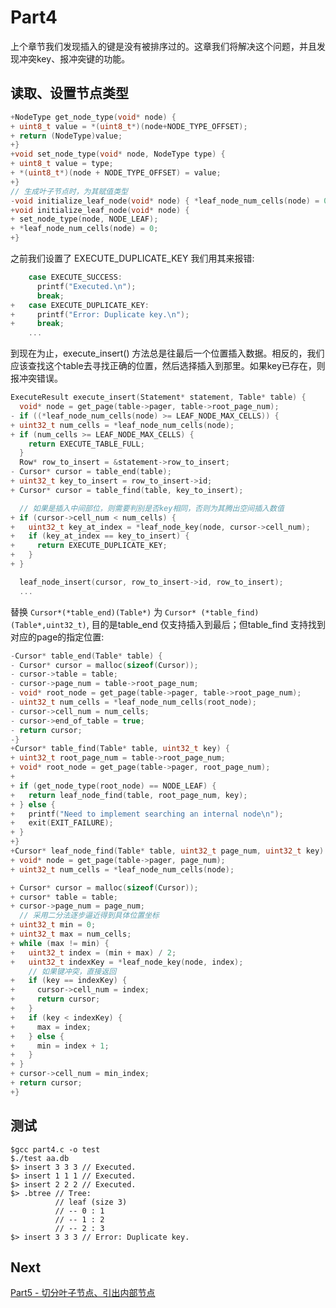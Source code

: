 # Part4

上个章节我们发现插入的键是没有被排序过的。这章我们将解决这个问题，并且发现冲突key、报冲突键的功能。

## 读取、设置节点类型

```c
+NodeType get_node_type(void* node) {
+ uint8_t value = *(uint8_t*)(node+NODE_TYPE_OFFSET);
+ return (NodeType)value;
+}
+void set_node_type(void* node, NodeType type) {
+ uint8_t value = type;
+ *(uint8_t*)(node + NODE_TYPE_OFFSET) = value;
+}
// 生成叶子节点时，为其赋值类型
-void initialize_leaf_node(void* node) { *leaf_node_num_cells(node) = 0; }
+void initialize_leaf_node(void* node) {
+ set_node_type(node, NODE_LEAF);
+ *leaf_node_num_cells(node) = 0;
+}
```

之前我们设置了 EXECUTE_DUPLICATE_KEY 我们用其来报错:

```c
    case EXECUTE_SUCCESS:
      printf("Executed.\n");
      break;
+   case EXECUTE_DUPLICATE_KEY:
+     printf("Error: Duplicate key.\n");
+     break;
    ...
```

到现在为止，execute_insert() 方法总是往最后一个位置插入数据。相反的，我们应该查找这个table去寻找正确的位置，然后选择插入到那里。如果key已存在，则报冲突错误。

```c
ExecuteResult execute_insert(Statement* statement, Table* table) {
  void* node = get_page(table->pager, table->root_page_num);
- if ((*leaf_node_num_cells(node) >= LEAF_NODE_MAX_CELLS)) {
+ uint32_t num_cells = *leaf_node_num_cells(node);
+ if (num_cells >= LEAF_NODE_MAX_CELLS) {
    return EXECUTE_TABLE_FULL;
  }
  Row* row_to_insert = &statement->row_to_insert;
- Cursor* cursor = table_end(table);
+ uint32_t key_to_insert = row_to_insert->id;
+ Cursor* cursor = table_find(table, key_to_insert);

  // 如果是插入中间部位，则需要判别是否key相同，否则为其腾出空间插入数值
+ if (cursor->cell_num < num_cells) {
+   uint32_t key_at_index = *leaf_node_key(node, cursor->cell_num);
+   if (key_at_index == key_to_insert) {
+     return EXECUTE_DUPLICATE_KEY;
+   }
+ }

  leaf_node_insert(cursor, row_to_insert->id, row_to_insert);
  ...
```

替换 `Cursor*(*table_end)(Table*)` 为 `Cursor* (*table_find)(Table*,uint32_t)`, 目的是table_end 仅支持插入到最后；但table_find 支持找到对应的page的指定位置:

```c
-Cursor* table_end(Table* table) {
- Cursor* cursor = malloc(sizeof(Cursor));
- cursor->table = table;
- cursor->page_num = table->root_page_num;
- void* root_node = get_page(table->pager, table->root_page_num);
- uint32_t num_cells = *leaf_node_num_cells(root_node);
- cursor->cell_num = num_cells;
- cursor->end_of_table = true;
- return cursor;
-}
+Cursor* table_find(Table* table, uint32_t key) {
+ uint32_t root_page_num = table->root_page_num;
+ void* root_node = get_page(table->pager, root_page_num);
+
+ if (get_node_type(root_node) == NODE_LEAF) {
+   return leaf_node_find(table, root_page_num, key);
+ } else {
+   printf("Need to implement searching an internal node\n");
+   exit(EXIT_FAILURE);
+ }
+}
+Cursor* leaf_node_find(Table* table, uint32_t page_num, uint32_t key) {
+ void* node = get_page(table->pager, page_num);
+ uint32_t num_cells = *leaf_node_num_cells(node);

+ Cursor* cursor = malloc(sizeof(Cursor));
+ cursor* table = table;
+ cursor->page_num = page_num;
  // 采用二分法逐步逼近得到具体位置坐标
+ uint32_t min = 0;
+ uint32_t max = num_cells;
+ while (max != min) {
+   uint32_t index = (min + max) / 2;
+   uint32_t indexKey = *leaf_node_key(node, index);
    // 如果键冲突，直接返回
+   if (key == indexKey) {
+     cursor->cell_num = index;
+     return cursor;
+   }
+   if (key < indexKey) {
+     max = index;
+   } else {
+     min = index + 1;
+   }
+ }
+ cursor->cell_num = min_index;
+ return cursor;
+}
```

## 测试

    $gcc part4.c -o test
    $./test aa.db
    $> insert 3 3 3 // Executed.
    $> insert 1 1 1 // Executed.
    $> insert 2 2 2 // Executed.
    $> .btree // Tree:
              // leaf (size 3)
              // -- 0 : 1
              // -- 1 : 2
              // -- 2 : 3
    $> insert 3 3 3 // Error: Duplicate key.

## Next

[Part5 - 切分叶子节点、引出内部节点](./part5.md)